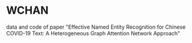 # WCHAN
data and code of paper "Effective Named Entity Recognition for Chinese COVID-19 Text: A Heterogeneous Graph Attention Network Approach"
